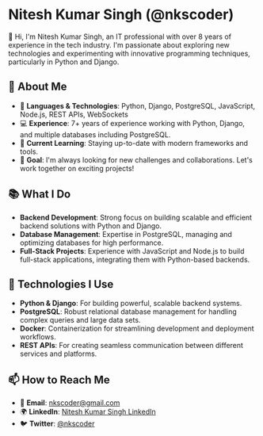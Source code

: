 # Nitesh Kumar Singh (@nkscoder)

👋 Hi, I'm Nitesh Kumar Singh, an IT professional with over 8 years of experience in the tech industry. I'm passionate about exploring new technologies and experimenting with innovative programming techniques, particularly in Python and Django.

## 🚀 About Me

- 🔧 **Languages & Technologies**: Python, Django, PostgreSQL, JavaScript, Node.js, REST APIs, WebSockets
- 💻 **Experience**: 7+ years of experience working with Python, Django, and multiple databases including PostgreSQL.
- 🌱 **Current Learning**: Staying up-to-date with modern frameworks and tools.
- 🎯 **Goal**: I'm always looking for new challenges and collaborations. Let's work together on exciting projects!
  
## 📚 What I Do

- **Backend Development**: Strong focus on building scalable and efficient backend solutions with Python and Django.
- **Database Management**: Expertise in PostgreSQL, managing and optimizing databases for high performance.
- **Full-Stack Projects**: Experience with JavaScript and Node.js to build full-stack applications, integrating them with Python-based backends.
  

## 🔧 Technologies I Use

- **Python & Django**: For building powerful, scalable backend systems.
- **PostgreSQL**: Robust relational database management for handling complex queries and large data sets.
- **Docker**: Containerization for streamlining development and deployment workflows.
- **REST APIs**: For creating seamless communication between different services and platforms.

## 📫 How to Reach Me

- 📧 **Email**: [nkscoder@gmail.com](mailto:nkscoder@gmail.com)
- 🌍 **LinkedIn**: [Nitesh Kumar Singh LinkedIn](https://www.linkedin.com/in/nitesh-kumar-singh-897437a2/)
- 🐦 **Twitter**: [@nkscoder](https://twitter.com/@nks_coder)

<!---
nkscoder/nkscoder is a ✨ special ✨ repository because its `README.md` (this file) appears on your GitHub profile.
You can click the Preview link to take a look at your changes.
--->
